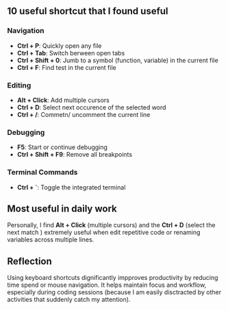 ## 10 useful shortcut that I found useful

### Navigation

- **Ctrl + P**: Quickly open any file
- **Ctrl + Tab**: Switch berween open tabs
- **Ctrl + Shift + 0**: Jumb to a symbol (function, variable) in the current file
- **Ctrl + F**: Find test in the current file

### Editing

- **Alt + Click**: Add multiple cursors
- **Ctrl + D**: Select next occurence of the selected word
- **Ctrl + /**: Commetn/ uncomment the current line

### Debugging

- **F5**: Start or continue debugging
- **Ctrl + Shift + F9**: Remove all breakpoints

### Terminal Commands

- **Ctrl + `**: Toggle the integrated terminal

## Most useful in daily work

Personally, I find **Alt + Click** (multiple cursors) and the **Ctrl + D** (select the next match ) extremely useful when edit repetitive code or renaming variables across multiple lines.

## Reflection

Using keyboard shortcuts dignificantly impproves productivity by reducing time spend or mouse navigation. It helps maintain focus and workflow, especially during coding sessions (because I am easily disctracted by other activities that suddenly catch my attention).
